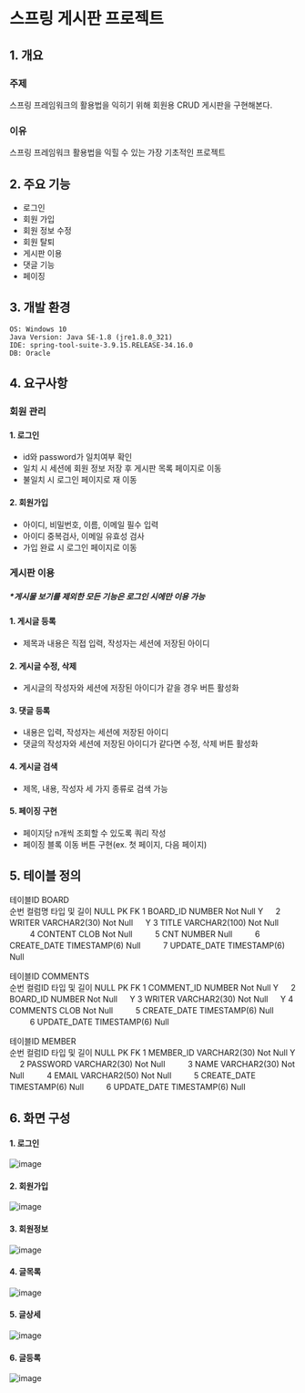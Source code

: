 # 스프링 게시판 프로젝트

## 1. 개요
### 주제
스프링 프레임워크의 활용법을 익히기 위해 회원용 CRUD 게시판을 구현해본다.
### 이유
스프링 프레임워크 활용법을 익힐 수 있는 가장 기초적인 프로젝트



## 2. 주요 기능
+ 로그인
+ 회원 가입
+ 회원 정보 수정
+ 회원 탈퇴
+ 게시판 이용
+ 댓글 기능
+ 페이징

## 3. 개발 환경
```
OS: Windows 10
Java Version: Java SE-1.8 (jre1.8.0_321)
IDE: spring-tool-suite-3.9.15.RELEASE-34.16.0
DB: Oracle
```


## 4. 요구사항

### 회원 관리

#### 1. 로그인
+ id와 password가 일치여부 확인
+ 일치 시 세션에 회원 정보 저장 후 게시판 목록 페이지로 이동
+ 불일치 시 로그인 페이지로 재 이동

#### 2. 회원가입
+ 아이디, 비밀번호, 이름, 이메일 필수 입력
+ 아이디 중복검사, 이메일 유효성 검사
+ 가입 완료 시 로그인 페이지로 이동

### 게시판 이용
##### *게시물 보기를 제외한 모든 기능은 로그인 시에만 이용 가능

#### 1. 게시글 등록
+ 제목과 내용은 직접 입력, 작성자는 세션에 저장된 아이디

#### 2. 게시글 수정, 삭제
+ 게시글의 작성자와 세션에 저장된 아이디가 같을 경우 버튼 활성화

#### 3. 댓글 등록
+ 내용은 입력, 작성자는 세션에 저장된 아이디
+ 댓글의 작성자와 세션에 저장된 아이디가 같다면 수정, 삭제 버튼 활성화

#### 4. 게시글 검색
+ 제목, 내용, 작성자 세 가지 종류로 검색 가능

#### 5. 페이징 구현
+ 페이지당 n개씩 조회할 수 있도록 쿼리 작성
+ 페이징 블록 이동 버튼 구현(ex. 첫 페이지, 다음 페이지)



## 5. 테이블 정의

테이블ID	BOARD			
순번	컬럼명	타입 및 길이	NULL	PK	FK
1	BOARD_ID	NUMBER	Not Null	Y	　
2	WRITER	VARCHAR2(30)	Not Null	　	Y
3	TITLE	VARCHAR2(100)	Not Null	　	　
4	CONTENT	CLOB	Not Null	　	　
5	CNT	NUMBER	Null	　	　
6	CREATE_DATE	TIMESTAMP(6)	Null	　	　
7	UPDATE_DATE	TIMESTAMP(6)	Null	　	　

테이블ID	COMMENTS			
순번	컬럼ID	타입 및 길이	NULL	PK	FK
1	COMMENT_ID	NUMBER	Not Null	Y	　
2	BOARD_ID	NUMBER	Not Null	　	Y
3	WRITER	VARCHAR2(30)	Not Null	　	Y
4	COMMENTS	CLOB	Not Null	　	　
5	CREATE_DATE	TIMESTAMP(6)	Null	　	　
6	UPDATE_DATE	TIMESTAMP(6)	Null	　	　

테이블ID	MEMBER			
순번	컬럼ID	타입 및 길이	NULL	PK	FK
1	MEMBER_ID	VARCHAR2(30)	Not Null	Y	　
2	PASSWORD	VARCHAR2(30)	Not Null	　	　
3	NAME	VARCHAR2(30)	Not Null	　	　
4	EMAIL	VARCHAR2(50)	Not Null	　	　
5	CREATE_DATE	TIMESTAMP(6)	Null	　	　
6	UPDATE_DATE	TIMESTAMP(6)	Null	　	　

## 6. 화면 구성

#### 1. 로그인
![image](https://user-images.githubusercontent.com/98327681/184592075-ce449443-0a87-4084-a96c-28c17f5c753c.png)


#### 2. 회원가입
![image](https://user-images.githubusercontent.com/98327681/184592084-d6734021-4833-495b-b08a-a3f607afd112.png)


#### 3. 회원정보
![image](https://user-images.githubusercontent.com/98327681/184592102-2247ced8-b256-4687-b77e-4008da798db8.png)


#### 4. 글목록
![image](https://user-images.githubusercontent.com/98327681/184592119-70fdb1c6-d21a-481e-b1c4-340682c08273.png)


#### 5. 글상세
![image](https://user-images.githubusercontent.com/98327681/184592134-aab1665c-f5fe-4728-9968-ba95931c2251.png)


#### 6. 글등록
![image](https://user-images.githubusercontent.com/98327681/184592152-c4a550e9-3843-48c7-b3f3-519395c9503d.png)



